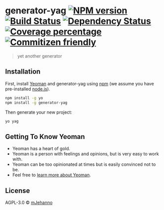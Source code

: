 # generator-yag [![NPM version][npm-image]][npm-url] [![Build Status][travis-image]][travis-url] [![Dependency Status][daviddm-image]][daviddm-url] [![Coverage percentage][coveralls-image]][coveralls-url] [![Commitizen friendly](https://img.shields.io/badge/commitizen-friendly-brightgreen.svg)](http://commitizen.github.io/cz-cli/)
> yet another generator

## Installation

First, install [Yeoman](http://yeoman.io) and generator-yag using [npm](https://www.npmjs.com/) (we assume you have pre-installed [node.js](https://nodejs.org/)).

```bash
npm install -g yo
npm install -g generator-yag
```

Then generate your new project:

```bash
yo yag
```

## Getting To Know Yeoman

 * Yeoman has a heart of gold.
 * Yeoman is a person with feelings and opinions, but is very easy to work with.
 * Yeoman can be too opinionated at times but is easily convinced not to be.
 * Feel free to [learn more about Yeoman](http://yeoman.io/).

## License

AGPL-3.0 © [mJehanno]()


[npm-image]: https://badge.fury.io/js/generator-yag.svg
[npm-url]: https://npmjs.org/package/generator-yag
[travis-image]: https://travis-ci.org/mJehanno/generator-yag.svg?branch=master
[travis-url]: https://travis-ci.org/mJehanno/generator-yag
[daviddm-image]: https://david-dm.org/mJehanno/generator-yag.svg?theme=shields.io
[daviddm-url]: https://david-dm.org/mJehanno/generator-yag
[coveralls-image]: https://coveralls.io/repos/mJehanno/generator-yag/badge.svg
[coveralls-url]: https://coveralls.io/r/mJehanno/generator-yag
